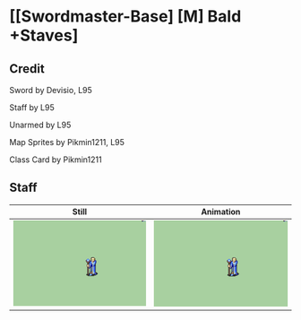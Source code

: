 # [\[Swordmaster-Base\] \[M\] Bald +Staves]

## Credit

Sword by Devisio, L95

Staff by L95

Unarmed by L95

Map Sprites by Pikmin1211, L95

Class Card by Pikmin1211
	
## Staff

| Still | Animation |
| :---: | :-------: |
| ![Staff still](./Staff_000.png) | ![Staff animation](./Staff.gif) |
